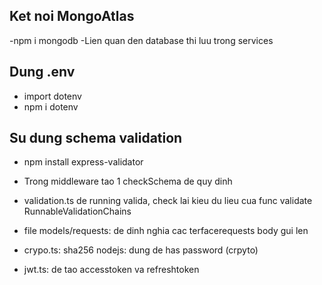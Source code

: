 ## Ket noi MongoAtlas
-npm i mongodb
-Lien quan den database thi luu trong services
## Dung .env
- import dotenv
- npm i dotenv

## Su dung schema validation
- npm install express-validator
- Trong middleware tao 1 checkSchema de quy dinh
- validation.ts de running valida, check lai kieu du lieu cua func validate RunnableValidationChains<ValidationChain>



- file models/requests: de dinh nghia cac terfacerequests body gui len

- crypo.ts: sha256 nodejs: dung de has password (crpyto)

- jwt.ts: de tao accesstoken va refreshtoken